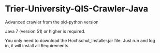 # Trier-University-QIS-Crawler-Java
Advanced crawler from the old-python version

Java 7 (version 51) or higher is required.

You only need to download the Hochschul_Installer.jar file. Just run and log in, it will install all Requirements.
